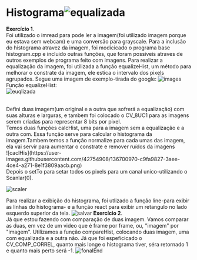 # Histograma![equalizada](https://user-images.githubusercontent.com/42754908/136682234-e7a65a0f-ac9a-4458-9679-dd6ce1fcb5e9.png)

<strong>Exercício 1</strong>.<br>
Foi utilizado o imread para pode ler a imagem(foi utilizado imagem porque eu estava sem webcam) e uma conversão para grayscale.
Para a inclusão do histograma atravez da imagem, foi modicicado o programa base histogram.cpp e incluido outras funções, que foram possiveis atraves de outros exemplos
de programa feito com imagens. 
Para realizar a equalização da imagem, foi utilizada a função equalizeHist, um método para melhorar o constrate da imagem, ele estica o intervalo dos pixels agrupados. Segue uma imagem de exemplo-tirada do google:
![images](https://user-images.githubusercontent.com/42754908/136681489-6b11b2f3-6042-45c4-8c20-49b45b7566a0.jpg)<br>
Função equalizeHist:<br>
![euqlizada](https://user-images.githubusercontent.com/42754908/136700455-b7a15725-fcee-4d0c-a6f3-7f0ee87ffc7d.png)

<br>
Defini duas imagem(um original e a outra que sofrerá a equalização) com suas alturas e larguras, e tambem foi colocado o CV_8UC1 para as imagens serem criadas para representar 8 bits por pixel. <br>
Temos duas funções calcHist, uma para a imagem sem a equalização e a outra com. Essa função serve para calcular o histograma da imagem.Tambem temos a função normalize para cada umas das imagem, ela vai servir para aumentar o constrate e remover ruídos da imagens<br>
![caclHis](https://user-images.githubusercontent.com/42754908/136700970-c9fa9827-3aee-4ce4-a271-8e1f3809aacb.png)

<br>
Depois o setTo para setar todos os pixels para um canal unico-utilizando o Scanlar(0).<br>

![scaler](https://user-images.githubusercontent.com/42754908/136700949-7f8a4682-7505-481b-bc98-d7e21d925181.png)

 
 Para realizar a exibição do histograma, foi utlizado a função line-para exibir as linhas do histograma- e a função react para exibir um retangulo no lado esquerdo superior da tela. 
![salvar](https://user-images.githubusercontent.com/42754908/136700936-23097312-edfe-4019-8b80-2934ccfdd023.png)
<strong>Exercício 2</strong>.<br>
Já que estou fazendo com comparação de duas imagem. Vamos comparar as duas, em vez de um video que é frame por frame, ou, "imagem" por "imagem".
Utilizamos a função compareHist, colocando duas imagem, uma com equalizada e a outra não. Já que foi espeficicado o CV_COMP_CORREL, quanto mais longe o histograma tiver, 
séra retornado 1 e quanto mais perto será -1.
![fonalEnd](https://user-images.githubusercontent.com/42754908/136711085-84581a3c-3254-433c-af44-67287ba56c57.png)





